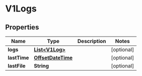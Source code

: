 
# V1Logs

## Properties
Name | Type | Description | Notes
------------ | ------------- | ------------- | -------------
**logs** | [**List&lt;V1Log&gt;**](V1Log.md) |  |  [optional]
**lastTime** | [**OffsetDateTime**](OffsetDateTime.md) |  |  [optional]
**lastFile** | **String** |  |  [optional]



